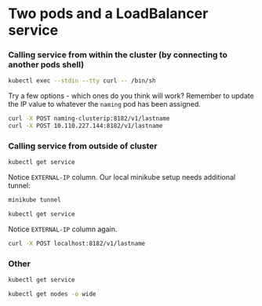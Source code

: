 # Two pods and a LoadBalancer service

### Calling service from within the cluster (by connecting to another pods shell)
```bash
kubectl exec --stdin --tty curl -- /bin/sh
```

Try a few options - which ones do you think will work? Remember to update the IP value to whatever the `naming` pod has been assigned.
```bash
curl -X POST naming-clusterip:8182/v1/lastname
curl -X POST 10.110.227.144:8182/v1/lastname
```

### Calling service from outside of cluster
```bash
kubectl get service
```

Notice `EXTERNAL-IP` column. Our local minikube setup needs additional tunnel:
```bash
minikube tunnel
```
```bash
kubectl get service
```

Notice `EXTERNAL-IP` column again.
```bash
curl -X POST localhost:8182/v1/lastname
```

### Other

```bash
kubectl get service
```
```bash
kubectl get nodes -o wide
```
